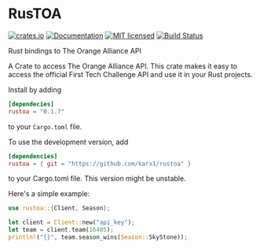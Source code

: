 # RusTOA


[![crates.io](https://img.shields.io/crates/v/rustoa.svg)](https://crates.io/crates/rustoa)
[![Documentation](https://docs.rs/rustoa/badge.svg)](https://docs.rs/rustoa)
[![MIT licensed](https://img.shields.io/crates/l/rustoa.svg)](./LICENSE.md)
[![Build Status](https://ci.karx.xyz/buildStatus/icon?job=rustoa)](https://ci.karx.xyz/job/rustoa/)

Rust bindings to The Orange Alliance API

A Crate to access The Orange Alliance API. This crate makes it easy to access the official First Tech Challenge API and use it in your Rust projects.

Install by adding
```toml
[dependecies]
rustoa = "0.1.7"
```

to your `Cargo.toml` file.

To use the development version, add
```toml
[dependencies]
rustoa = { git = "https://github.com/karx1/rustoa" }
```

to your Cargo.toml file. This version might be unstable.

Here's a simple example:

```rust
use rustoa::{Client, Season};

let client = Client::new("api_key");
let team = client.team(16405);
println!("{}", team.season_wins(Season::SkyStone));
```
